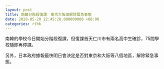 ```yaml
---
layout: post
title: 南韓分階段復課　東京大阪或解除緊急事態
date: 2020-05-20 22:45:20.000000000 +08:00
categories: rthk
---
```


南韓的學校今日開始分階段復課，但復課首天仁川市有兩名高中生確診，75間學校隨即再停課。

另外，日本政府據報最快明日會決定是否對東京和大阪等八個地區，解除緊急事態。

